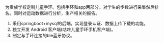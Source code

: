 为贵族学校定制儿童手环。包括手环和app两部分。对学生的步数进行采集然后排名。同时对运动数据进行分析，生产相关的报告。

1. 采用springboot+mysql的后端，实现登录认证、数据上传下载的功能。
2. 独立开发 Android 客户端(咕咚儿童手环手机客户端)。
3. 制定与手环连接的ble蓝牙协议。